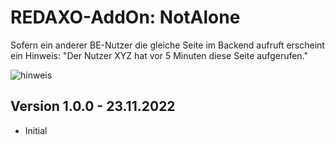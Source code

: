 
# REDAXO-AddOn: NotAlone

Sofern ein anderer BE-Nutzer die gleiche Seite im Backend aufruft erscheint ein Hinweis:
"Der Nutzer XYZ hat vor 5 Minuten diese Seite aufgerufen."

![hinweis](https://user-images.githubusercontent.com/30634971/203570094-75a9a588-83c7-4fdf-9098-858b7e8a7897.png)

## Version 1.0.0 - 23.11.2022

- Initial
